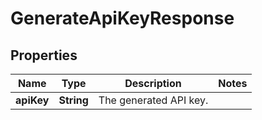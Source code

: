 

# GenerateApiKeyResponse


## Properties

| Name | Type | Description | Notes |
|------------ | ------------- | ------------- | -------------|
|**apiKey** | **String** | The generated API key. |  |



